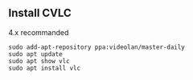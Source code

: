 
## Install CVLC

4.x recommanded

```
sudo add-apt-repository ppa:videolan/master-daily
sudo apt update
sudo apt show vlc
sudo apt install vlc
```
